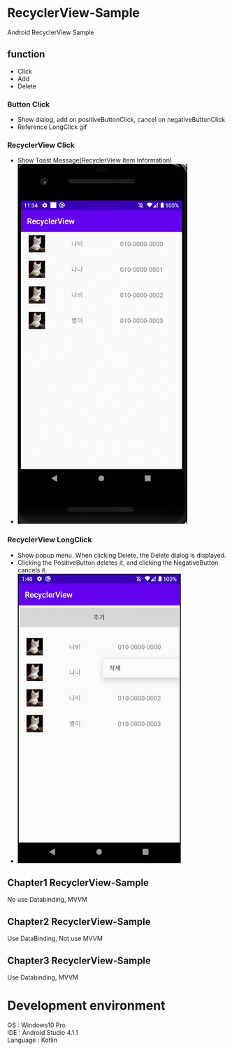 # RecyclerView-Sample

Android RecyclerView Sample

## function
- Click   
- Add   
- Delete


### Button Click
- Show dialog, add on positiveButtonClick, cancel on negativeButtonClick
- Reference LongClick gif

### RecyclerView Click
- Show Toast Message(RecyclerView Item Information)
- ![Alt text](https://github.com/pyg1007/RecyclerView-Sample/blob/master/RecyclerViewClick.gif)



### RecyclerView LongClick
- Show popup menu. When clicking Delete, the Delete dialog is displayed.
- Clicking the PositiveButton deletes it, and clicking the NegativeButton cancels it.
- ![Alt text](https://github.com/pyg1007/RecyclerView-Sample/blob/master/RecyclerViewLongClick.gif)

## Chapter1 RecyclerView-Sample
No use Databinding, MVVM

## Chapter2 RecyclerView-Sample
Use DataBinding, Not use MVVM

## Chapter3 RecyclerView-Sample
Use Databinding, MVVM

# Development environment
  OS : Windows10 Pro   
  IDE : Android Studio 4.1.1   
  Language : Kotlin   
